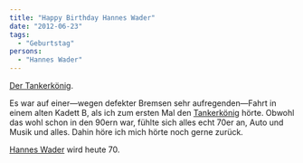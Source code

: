 ```yaml
---
title: "Happy Birthday Hannes Wader"
date: "2012-06-23"
tags:
  - "Geburtstag"
persons:
  - "Hannes Wader"
---
```


[Der Tankerkönig](https://www.youtube.com/watch?v=kaNVqhuiZK0).

Es war auf einer—wegen defekter Bremsen sehr aufregenden—Fahrt in einem alten Kadett B, als ich zum ersten Mal den [Tankerkönig](http://deu.anarchopedia.org/Der_Tankerk%C3%B6nig) hörte. Obwohl das wohl schon in den 90ern war, fühlte sich alles echt 70er an, Auto und Musik und alles. Dahin höre ich mich hörte noch gerne zurück.

[Hannes Wader](http://de.wikipedia.org/wiki/Hannes_Wader) wird heute 70.

